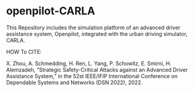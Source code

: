 # openpilot-CARLA
This Repository includes the simulation platform of an advanced driver assistance system, Openpilot, integrated with the urban driving simulator, CARLA.

HOW To CITE: 

X. Zhou, A. Schmedding, H. Ren, L. Yang, P. Schowitz, E. Smirni, H. Alemzadeh, “Strategic Safety-Critical Attacks against an Advanced Driver Assistance System,” in the 52st IEEE/IFIP International Conference on Dependable Systems and Networks (DSN 2022), 2022.
